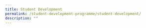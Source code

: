 ```yaml
---
title: Student Development
permalink: /student-development-programme/student-development/
description: ""
---
```

